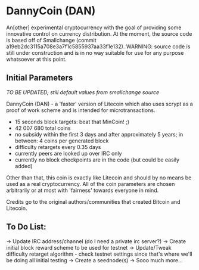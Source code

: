 DannyCoin (DAN)
===============

An[other] experimental cryptocurrency with the goal of providing some innovative
control on currency distribution. At the moment, the source code is based off of
Smallchange (commit a19eb2dc3115a708e3a7f1c5855937aa33f1e132). WARNING: source
code is still under construction and is in no way suitable for use for any 
purpose whatsoever at this point.


Initial Parameters
------------------
*TO BE UPDATED; still default values from smallchange source*

DannyCoin (DAN) - a 'faster' version of Litecoin which also uses scrypt
as a proof of work scheme and is intended for microtransactions.
 - 15 seconds block targets: beat that MinCoin! ;)
 - 42 007 680 total coins
 - no subsidy within the first 3 days and after approximately 5 years;
    in between: 4 coins per generated block
 - difficulty retargets every 0.35 days
 - currently peers are looked up over IRC only
 - currently no block checkpoints are in the code (but could be easily
   added)

Other than that, this coin is exactly like Litecoin and should by no
means be used as a real cryptocurrency. All of the coin parameters
are chosen arbitrarily or at most with 'fairness' towards everyone in mind.

Credits go to the original authors/communities that created Bitcoin and 
Litecoin.


To Do List:
-----------
-> Update IRC address/channel (do I need a private irc server?)
-> Create initial block reward scheme to be used for testnet
-> Update/Tweak difficulty retarget algorithm - check testnet settings since 
   that's where we'll be doing all initial testing
-> Create a seednode(s)
-> Sooo much more...